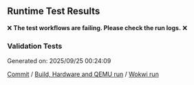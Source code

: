## Runtime Test Results

:x: **The test workflows are failing. Please check the run logs.** :x:

### Validation Tests


Generated on: 2025/09/25 00:24:09

[Commit](https://github.com/espressif/arduino-esp32/commit/ef453a58328c5ed2313da0df7b176573ec0e4ba3) / [Build, Hardware and QEMU run](https://github.com/espressif/arduino-esp32/actions/runs/17992943950) / [Wokwi run](https://github.com/espressif/arduino-esp32/actions/runs/17993135700)
